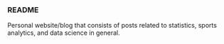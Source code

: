 ### README

Personal website/blog that consists of posts related to statistics, sports analytics, and data science in general.